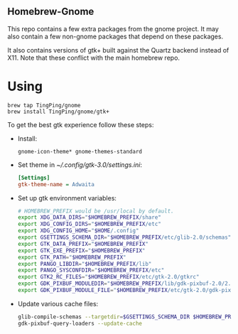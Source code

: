 Homebrew-Gnome
--------------

This repo contains a few extra packages from the gnome project.
It may also contain a few non-gnome packages that depend on these packages.

It also contains versions of gtk+ built against the Quartz backend instead of X11.
Note that these conflict with the main homebrew repo.

Using
=====

```
brew tap TingPing/gnome
brew install TingPing/gnome/gtk+
```

To get the best gtk experience follow these steps:

- Install:
    ```
    gnome-icon-theme* gnome-themes-standard
    ```

- Set theme in *~/.config/gtk-3.0/settings.ini*:
    ```ini
    [Settings]
    gtk-theme-name = Adwaita
    ```
- Set up gtk environment variables:
    ```sh
    # HOMEBREW_PREFIX would be /usr/local by default.
    export XDG_DATA_DIRS="$HOMEBREW_PREFIX/share"
    export XDG_CONFIG_DIRS="$HOMEBREW_PREFIX/etc"
    export XDG_CONFIG_HOME="$HOME/.config"
    export GSETTINGS_SCHEMA_DIR="$HOMEBREW_PREFIX/etc/glib-2.0/schemas"
    export GTK_DATA_PREFIX="$HOMEBREW_PREFIX"
    export GTK_EXE_PREFIX="$HOMEBREW_PREFIX"
    export GTK_PATH="$HOMEBREW_PREFIX"
    export PANGO_LIBDIR="$HOMEBREW_PREFIX/lib"
    export PANGO_SYSCONFDIR="$HOMEBREW_PREFIX/etc"
    export GTK2_RC_FILES="$HOMEBREW_PREFIX/etc/gtk-2.0/gtkrc"
    export GDK_PIXBUF_MODULEDIR="$HOMEBREW_PREFIX/lib/gdk-pixbuf-2.0/2.10.0/loaders"
    export GDK_PIXBUF_MODULE_FILE="$HOMEBREW_PREFIX/etc/gtk-2.0/gdk-pixbuf.loaders"
    ```

- Update various cache files:
    ```sh
    glib-compile-schemas --targetdir=$GSETTINGS_SCHEMA_DIR $HOMEBREW_PREFIX/share/glib-2.0/schemas
    gdk-pixbuf-query-loaders --update-cache

    ```
